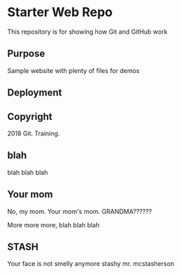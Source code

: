 # Starter Web Repo

This repository is for showing how Git and GitHub work

## Purpose

Sample website with plenty of files for demos

## Deployment

## Copyright

2018 Git. Training.

## blah
blah blah blah

## Your mom
No, my mom.
Your mom's mom.  GRANDMA??????


More more more, blah blah blah

## STASH
Your face is not smelly anymore stashy mr. mcstasherson
